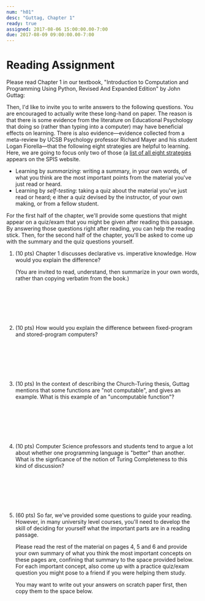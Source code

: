 ```yaml
---
num: "h01"
desc: "Guttag, Chapter 1"
ready: true
assigned: 2017-08-06 15:00:00.00-7:00
due: 2017-08-09 09:00:00.00-7:00
---
```


# Reading Assignment


Please read Chapter 1 in our textbook, "Introduction to Computation
and Programming Using Python, Revised And Expanded Edition" by John
Guttag:

Then, I'd like to invite you to write answers to the following
questions.  You are encouraged to actually write these long-hand on
paper.  The reason is that there is some evidence from the literature
on Educational Psychology that doing so (rather than typing into a
computer) may have beneficial effects on learning.  There is also
evidence&mdash;evidence collected from a meta-review by UCSB
Psychology professor Richard Mayer and his student Logan
Fiorella&mdash;that the following eight strategies are helpful to
learning.   Here, we are going to focus only two of those
(a [list of all eight strategies](/topics/learning_strategies/) appears on the SPIS website.

*  Learning by *summarizing*: writing a summary, in your own
    words, of what you think are the most important points from the
    material you've just read or heard.
*  Learning by *self-testing*: taking a quiz about the material
    you've just read or heard; e ither a quiz devised by the instructor,
    of your own making, or from a fellow student.

For the first half of the chapter, we'll provide some questions that might appear on a quiz/exam that you might be given
after reading this passage.    By answering those questions right after reading, you can 
help the reading stick.   Then, for the second half of the chapter, you'll be asked to come up with the summary and the quiz questions
yourself.

<ol>

<li markdown="1" style="margin-bottom:8em;">

(10 pts) Chapter 1 discusses declarative vs. imperative knowledge.  How would you explain the difference?  

(You are invited to read, understand, then summarize in your own words, rather than copying verbatim from the book.)

</li>


<li markdown="1" style="margin-bottom:8em;" >

(10 pts)  How would you explain the difference between fixed-program and stored-program computers?

</li>


<li markdown="1" style="margin-bottom:8em;" class="page-break-before"> (10 pts) In the context of describing the Church-Turing thesis, Guttag mentions that some functions are "not computable", and gives an example.  What is this example of an "uncomputable function"? 

</li>

<li markdown="1" style="margin-bottom:8em;"> (10 pts) Computer Science professors and students tend to argue a lot about whether one programming language is "better" than another.   What is the signficance of the notion of Turing Completeness to this kind of discussion?   
</li>

<li markdown="1" style="margin-bottom:8em;">

(60 pts) So far, we've provided some questions to guide your reading.  However, in many university level courses, you'll need to develop the skill of deciding for yourself what the important parts are in a reading passage.  

Please read the rest of the material on pages 4, 5 and&nbsp;6 and provide your own summary of what you think the most important concepts on these pages are, confining that summary to the space provided below.    For each important concept, also come up with a practice quiz/exam question you might pose to a friend if you were helping them study.

You may want to write out your answers on scratch paper first, then copy them to the space below. 

</li>


</ol>
